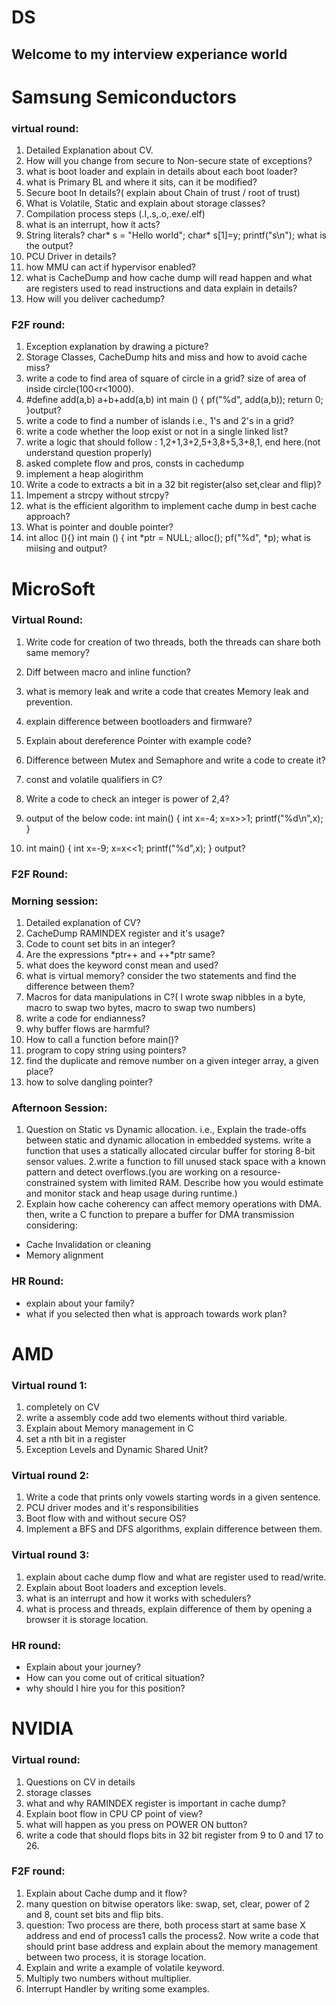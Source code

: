 # DS
## Welcome to my interview experiance world
# Samsung Semiconductors

### virtual round:

1. Detailed Explanation about CV.
2. How will you change from secure to Non-secure state of exceptions?
3. what is boot loader and explain in details about each boot loader?
4. what is Primary BL and where it sits, can it be modified?
5. Secure boot In details?( explain about Chain of trust / root of trust)
6. What is Volatile, Static and explain about storage classes?
7. Compilation process steps (.I,.s,.o,.exe/.elf)
8. what is an interrupt, how it acts?
9. String literals?
char* s = "Hello world";
char* s[1]=y;
printf("s\n"); what is the output?
10. PCU Driver in details?
11. how MMU can act if hypervisor enabled?
12. what is CacheDump and how cache dump will read happen and what are registers used to read instructions and data explain in details?
13. How will you deliver cachedump?

### F2F round:

1. Exception explanation by drawing a picture?
2. Storage Classes, CacheDump hits and miss and how to avoid cache miss?
3. write a code to find area of square of circle in a grid? size of area of inside circle(100<r<1000).
4. #define add(a,b) a+b+add(a,b)
int main ()
{
pf("%d", add(a,b));
return 0;
}output?
5. write a code to find a number of islands i.e., 1's and 2's in a grid?
6. write a code whether the loop exist or not in a single linked list?
7. write a logic that should follow : 1,2+1,3+2,5+3,8+5,3+8,1, end here.(not understand question properly) 
8. asked complete flow and pros, consts in cachedump
9. implement a heap alogirithm
10. Write a code to extracts a bit in a 32 bit register(also set,clear and flip)?
11. Impement a strcpy without strcpy?
12. what is the efficient algorithm to implement cache dump in best cache approach?
13. What is pointer and double pointer?
14. int alloc (){}
int main () {
int *ptr = NULL;
alloc();
pf("%d", *p);
what is miising and output?

# MicroSoft

### Virtual Round:

1. Write code for creation of two threads, both the threads can share both same memory?
2. Diff between macro and inline function?
3. what is memory leak and write a code that creates Memory leak and prevention.
4. explain difference between bootloaders and firmware?
5. Explain about dereference Pointer with example code?
6. Difference between Mutex and Semaphore and write a code to create it?
7. const and volatile qualifiers in C?
8. Write a code to check an integer is power of 2,4?
9. output of the below code:
int main()
{ 
int x=-4;
x=x>>1;
printf("%d\n",x);
}

10. int main()
{
int x=-9;
x=x<<1;
printf("%d",x);
}
output?

### F2F Round:
### Morning session:

1. Detailed explanation of CV?
2. CacheDump RAMINDEX register and it's usage?
3. Code to count set bits in an integer?
4. Are the expressions *ptr++ and ++*ptr same?
5. what does the keyword const mean and used?
6. what is virtual memory? consider the two statements and find the difference between them?
7. Macros for data manipulations in C?( I wrote swap nibbles in a byte, macro to swap two bytes, macro to swap two numbers)
8. write a code for endianness?
9. why buffer flows are harmful?
10. How to call a function before main()?
11. program to copy string using pointers?
12. find the duplicate and remove number on a given integer array, a given place?
13. how to solve dangling pointer?

### Afternoon Session:

1. Question on Static vs Dynamic allocation. i.e., Explain the trade-offs between static and dynamic allocation in embedded systems. write a function that uses a statically allocated circular buffer for storing 8-bit sensor values.
2.write a function to fill unused stack space with a known pattern and detect overflows.(you are working on a resource-constrained system with limited RAM. Describe how you would estimate and monitor stack and heap usage during runtime.)
3. Explain how cache coherency can affect memory operations with DMA. then, write a C function to prepare a buffer for DMA transmission considering:
* Cache Invalidation or cleaning
* Memory alignment

### HR Round:
* explain about your family?
* what if you selected then what is approach towards work plan?

# AMD

### Virtual round 1:

1. completely on CV
2. write a assembly code add two elements without third variable.
3. Explain about Memory management in C
4. set a nth bit in a register
5. Exception Levels and Dynamic Shared Unit?

### Virtual round 2:

1. Write a code that prints only vowels starting words in a given sentence.
2. PCU driver modes and it's responsibilities
3. Boot flow with and without secure OS?
4. Implement a BFS and DFS algorithms, explain difference between them.

### Virtual round 3:

1. explain about cache dump flow and what are register used to read/write.
2. Explain about Boot loaders and exception levels.
3. what is an interrupt and how it works with schedulers?
4. what is process and threads, explain difference of them by opening a browser it is storage location.

### HR round:
* Explain about your journey?
* How can you come out of critical situation?
* why should I hire you for this position?

# NVIDIA

### Virtual round:

1. Questions on CV in details
2. storage classes
3. what and why RAMINDEX register is important in cache dump?
4. Explain boot flow in CPU CP point of view?
5. what will happen as you press on POWER ON button?
6. write a code that should flops bits in 32 bit register from 9 to 0 and 17 to 26.

### F2F round:

1. Explain about Cache dump and it flow?
2. many question on bitwise operators like: swap, set, clear, power of 2 and 8, count set bits and flip bits.
3. question: Two process are there, both process start at same base X address and end of process1 calls the process2. Now write a code 
that should print base address and explain about the memory management between two process, it is storage location.
4. Explain and write a example of volatile keyword.
5. Multiply two numbers without multiplier.
6. Interrupt Handler by writing some examples.
